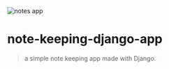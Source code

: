 <img src="https://res.cloudinary.com/gracem/image/upload/v1587368835/noteapp_ztrs8x.png" title="" alt="notes app">


# note-keeping-django-app 

> a simple note keeping app made with Django. 

